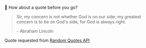 📣 How about a quote before you go?

> Sir, my concern is not whether God is on our side; my greatest concern is to be on God's side, for God is always right.
>
> <p>- Abraham Lincoln</p>

Quote requested from [Random Quotes API](https://github.com/lukePeavey/quotable)

